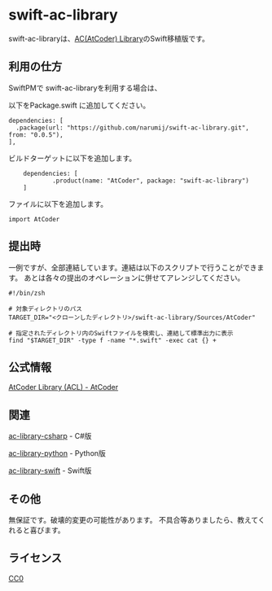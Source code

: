 # swift-ac-library

swift-ac-libraryは、[AC(AtCoder) Library][ac-library]のSwift移植版です。

## 利用の仕方

SwiftPMで swift-ac-libraryを利用する場合は、

以下をPackage.swift に追加してください。
```
dependencies: [
  .package(url: "https://github.com/narumij/swift-ac-library.git", from: "0.0.5"),
],
```

ビルドターゲットに以下を追加します。

```
    dependencies: [
            .product(name: "AtCoder", package: "swift-ac-library")
    ]
```

ファイルに以下を追加します。
```
import AtCoder
```

## 提出時

一例ですが、全部連結しています。連結は以下のスクリプトで行うことができます。
あとは各々の提出のオペレーションに併せてアレンジしてください。

```
#!/bin/zsh

# 対象ディレクトリのパス
TARGET_DIR="<クローンしたディレクトリ>/swift-ac-library/Sources/AtCoder"

# 指定されたディレクトリ内のSwiftファイルを検索し、連結して標準出力に表示
find "$TARGET_DIR" -type f -name "*.swift" -exec cat {} +
```

## 公式情報

[AtCoder Library (ACL) - AtCoder][acl]

## 関連

[ac-library-csharp] - C#版

[ac-library-python] - Python版

[ac-library-swift] - Swift版

## その他

無保証です。破壊的変更の可能性があります。
不具合等ありましたら、教えてくれると喜びます。

## ライセンス

[CC0]

[acl]: https://atcoder.jp/posts/517

[ac-library]: https://github.com/atcoder/ac-library

[ac-library-swift]: https://github.com/kyomuei/ac-library-swift

[ac-library-python]: https://github.com/not522/ac-library-python

[ac-library-csharp]: https://github.com/kzrnm/ac-library-csharp

[CC0]: https://creativecommons.org/public-domain/cc0/

